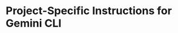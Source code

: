 # Project-Specific Instructions for Gemini CLI

<!-- Add any project-specific instructions or context here. -->